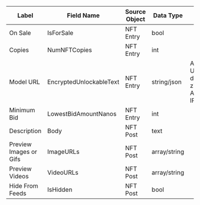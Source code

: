 | **Label** | **Field Name** | **Source Object** | **Data Type** | **Content** | **null** | **** | **** | **** | **** |
|---|---|---|---|---|---|---|---|---|---|
| On Sale | IsForSale | NFT Entry | bool |  |  |  |  |  |  |
| Copies | NumNFTCopies | NFT Entry | int |  |  |  |  |  |  |
| Model URL | EncryptedUnlockableText | NFT Entry | string/json | Asset Storage URL linking to downloadable zip on ARWeave, IPFS etc |  |  |  |  |  |
| Minimum Bid | LowestBidAmountNanos | NFT Entry | int |  |  |  |  |  |  |
| Description | Body | NFT Post | text |  |  |  |  |  |  |
| Preview Images or Gifs | ImageURLs | NFT Post | array/string |  |  |  |  |  |  |
| Preview Videos | VideoURLs | NFT Post | array/string |  |  |  |  |  |  |
| Hide From Feeds | IsHidden | NFT Post | bool |  |  |  |  |  |  